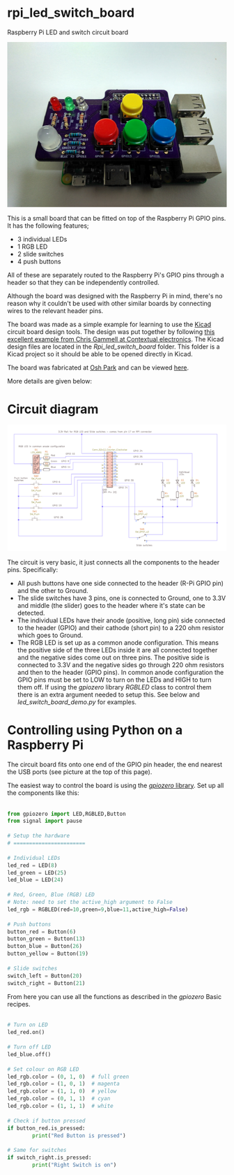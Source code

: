 # rpi_led_switch_board

Raspberry Pi LED and switch circuit board

![LED Board on Rpi](images/Rpi_led_board_close_up.jpg)

This is a small board that can be fitted on top of the Raspberry Pi GPIO pins. It has the following features;

* 3 individual LEDs
* 1 RGB LED
* 2 slide switches
* 4 push buttons

All of these are separately routed to the Raspberry Pi's GPIO pins through a header so that they can be independently controlled.

Although the board was designed with the Raspberry Pi in mind, there's no reason why it couldn't be used with other similar boards by connecting wires to the relevant header pins.

The board was made as a simple example for learning to use the [Kicad](https://kicad-pcb.org/) circuit board design tools. The design was put together by following [this excellent example from Chris Gammell at Contextual electronics](https://www.youtube.com/watch?v=PlDOnSHkX2c). The Kicad design files are located in the *Rpi_led_switch_board* folder. This folder is a Kicad project so it should be able to be opened directly in Kicad.

The board was fabricated at [Osh Park](https://oshpark.com) and can be viewed [here](https://oshpark.com/shared_projects/ITYO5L7G). 


More details are given below:

# Circuit diagram

![LED Board circuit schematic](images/Rpi_led_board_schematic.png)

The circuit is very basic, it just connects all the components to the header pins. Specifically:

* All push buttons have one side connected to the header (R-Pi GPIO pin) and the other to Ground. 
* The slide switches have 3 pins, one is connected to Ground, one to 3.3V and middle (the slider) goes to the header where it's state can be detected.
* The individual LEDs have their anode (positive, long pin) side connected to the header (GPIO) and their cathode (short pin) to a 220 ohm resistor which goes to Ground.
* The RGB LED is set up as a common anode configuration. This means the positive side of the three LEDs inside it are all connected together and the negative sides come out on three pins. The positive side is connected to 3.3V and the negative sides go through 220 ohm resistors and then to the header (GPIO pins). In common anode configuration the GPIO pins must be set to LOW to turn on the LEDs and HIGH to turn them off. If using the *gpiozero* library *RGBLED* class to control them there is an extra argument needed to setup this. See below and *led_switch_board_demo.py* for examples.

# Controlling using Python on a Raspberry Pi

The circuit board fits onto one end of the GPIO pin header, the end nearest the USB ports (see picture at the top of this page).

The easiest way to control the board is using the [*gpiozero* library](https://gpiozero.readthedocs.io/en/stable/). Set up all the components like this:

```python

from gpiozero import LED,RGBLED,Button
from signal import pause

# Setup the hardware
# =======================

# Individual LEDs
led_red = LED(8)
led_green = LED(25)
led_blue = LED(24)

# Red, Green, Blue (RGB) LED
# Note: need to set the active_high argument to False
led_rgb = RGBLED(red=10,green=9,blue=11,active_high=False)

# Push buttons
button_red = Button(6)
button_green = Button(13)
button_blue = Button(26)
button_yellow = Button(19)

# Slide switches
switch_left = Button(20)
switch_right = Button(21)

```

From here you can use all the functions as described in the *gpiozero* Basic recipes.

```python

# Turn on LED
led_red.on()

# Turn off LED
led_blue.off()

# Set colour on RGB LED
led_rgb.color = (0, 1, 0)  # full green
led_rgb.color = (1, 0, 1)  # magenta
led_rgb.color = (1, 1, 0)  # yellow
led_rgb.color = (0, 1, 1)  # cyan
led_rgb.color = (1, 1, 1)  # white

# Check if button pressed
if button_red.is_pressed:
        print("Red Button is pressed")

# Same for switches
if switch_right.is_pressed:
        print("Right Switch is on")

```





